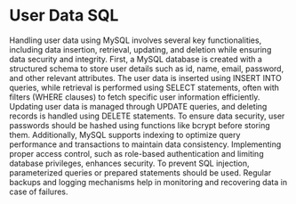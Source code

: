 # User Data SQL

Handling user data using MySQL involves several key functionalities, including data insertion, retrieval, updating, and deletion while ensuring data security and integrity. First, a MySQL database is created with a structured schema to store user details such as id, name, email, password, and other relevant attributes. The user data is inserted using INSERT INTO queries, while retrieval is performed using SELECT statements, often with filters (WHERE clauses) to fetch specific user information efficiently. Updating user data is managed through UPDATE queries, and deleting records is handled using DELETE statements. To ensure data security, user passwords should be hashed using functions like bcrypt before storing them. Additionally, MySQL supports indexing to optimize query performance and transactions to maintain data consistency. Implementing proper access control, such as role-based authentication and limiting database privileges, enhances security. To prevent SQL injection, parameterized queries or prepared statements should be used. Regular backups and logging mechanisms help in monitoring and recovering data in case of failures.
